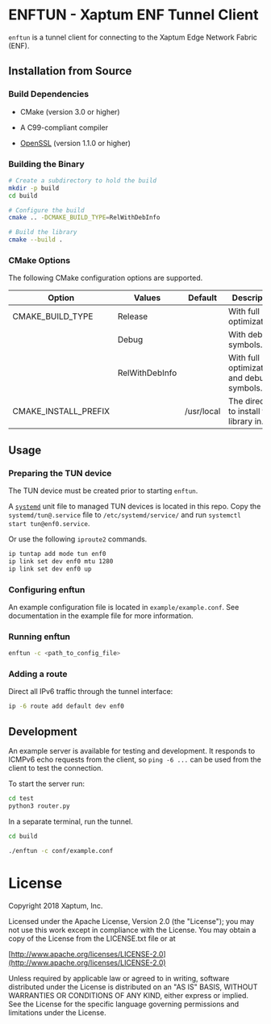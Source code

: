 # ENFTUN - Xaptum ENF Tunnel Client

`enftun` is a tunnel client for connecting to the Xaptum Edge Network Fabric (ENF).

## Installation from Source

### Build Dependencies

* CMake (version 3.0 or higher)
* A C99-compliant compiler

* [OpenSSL]() (version 1.1.0 or higher)

### Building the Binary

``` bash
# Create a subdirectory to hold the build
mkdir -p build
cd build

# Configure the build
cmake .. -DCMAKE_BUILD_TYPE=RelWithDebInfo

# Build the library
cmake --build .
```

### CMake Options

The following CMake configuration options are supported.

| Option               | Values         | Default    | Description                                |
|----------------------|----------------|------------|--------------------------------------------|
| CMAKE_BUILD_TYPE     | Release        |            | With full optimizations.                   |
|                      | Debug          |            | With debug symbols.                        |
|                      | RelWithDebInfo |            | With full optimizations and debug symbols. |
| CMAKE_INSTALL_PREFIX | <string>       | /usr/local | The directory to install the library in.   |

## Usage

### Preparing the TUN device

The TUN device must be created prior to starting `enftun`.

A [`systemd`]() unit file to managed TUN devices is located in this repo.  Copy the `systemd/tun@.service` file to `/etc/systemd/service/` and run `systemctl start tun@enf0.service`.

Or use the following `iproute2` commands.
``` bash
ip tuntap add mode tun enf0
ip link set dev enf0 mtu 1280
ip link set dev enf0 up
```

### Configuring enftun

An example configuration file is located in `example/example.conf`.  See documentation in the example file for more information.

### Running enftun

``` bash
enftun -c <path_to_config_file>
```

### Adding a route

Direct all IPv6 traffic through the tunnel interface:

``` bash
ip -6 route add default dev enf0
```

## Development

An example server is available for testing and development.  It
responds to ICMPv6 echo requests from the client, so `ping -6 ...` can
be used from the client to test the connection.

To start the server run:
``` bash
cd test
python3 router.py
```

In a separate terminal, run the tunnel.

``` bash
cd build

./enftun -c conf/example.conf
```

# License
Copyright 2018 Xaptum, Inc.

Licensed under the Apache License, Version 2.0 (the "License"); you may not
use this work except in compliance with the License. You may obtain a copy of
the License from the LICENSE.txt file or at

[http://www.apache.org/licenses/LICENSE-2.0](http://www.apache.org/licenses/LICENSE-2.0)

Unless required by applicable law or agreed to in writing, software
distributed under the License is distributed on an "AS IS" BASIS, WITHOUT
WARRANTIES OR CONDITIONS OF ANY KIND, either express or implied. See the
License for the specific language governing permissions and limitations under
the License.
